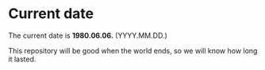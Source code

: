 # Current date

The current date is **1980.06.06.** (YYYY.MM.DD.)

This repository will be good when the world ends, so we will know how long it lasted.